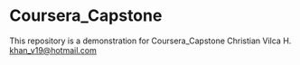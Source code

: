 # Coursera_Capstone
This repository is a demonstration for Coursera_Capstone
Christian Vilca H.
khan_v19@hotmail.com
